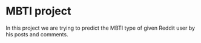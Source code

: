 # MBTI project
In this project we are trying to predict the MBTI type of given Reddit user by his posts and comments.

